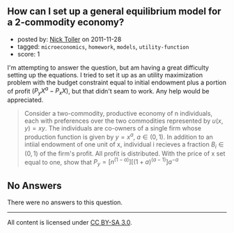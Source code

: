 ## How can I set  up a general equilibrium model for a 2-commodity economy?

- posted by: [Nick Toller](https://stackexchange.com/users/-1/215-nick-toller) on 2011-11-28
- tagged: `microeconomics`, `homework`, `models`, `utility-function`
- score: 1

I'm attempting to answer the question, but am having a great difficulty setting up the equations. I tried to set it up as an utility maximization problem with the budget constraint equal to initial endowment plus a portion of profit $(P_yX^a - P_xX)$, but that didn't seam to work. Any help would be appreciated.

>Consider a two-commodity, productive economy of n individuals, each with preferences over the two commodities represented by $u(x,y)=xy$. The individuals are co-owners of a single firm whose production function is given by $y=x^a$, $a \in (0,1)$. In addition to an intiial endowment of one unit of x, individual i recieves a fraction $B_i \in (0,1)$ of the firm's profit. All profit is distributed. With the price of x set equal to one, show that $P_y = [n^{(1-a)}][(1+a)^{(a-1)}]a^{-a}$

## No Answers

There were no answers to this question.


---

All content is licensed under [CC BY-SA 3.0](https://creativecommons.org/licenses/by-sa/3.0/).

